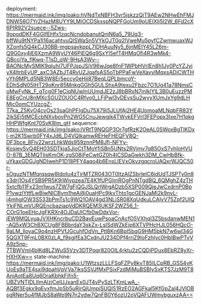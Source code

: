 deployment: https://mermaid.ink/img/pako:hVNdTxNBFH3vr5jskzzQjT9AEw2NHwEhFMJDNWS6O7YrZHazM8UYY9LMiOCDSkxspNQPFGoUm9pUEIXIj5l2W_6Fd2cX6PIR92V2suece--5Zws-9opodDKF4GGlfEHfx1zqcNcndobanutQnjN6a5_79Uq3-bffWu9tNYPa1l16acahtvuQISWaSn5VYkOJT0q2lVweMu5pyfCZwmwuaxWJXZonfs5Q4kCJ30BB-mgpsavkppL7IDHAuuNy5_6jnMEIY45LZ6m-Q9G0xy4jE6XzmA9WyUY46PiEQ6g9SxYI5efT4HMqOfi4R3wMk4-QBcciYa_flKwq-T1sD_qW-9HsA3Wv--BAONcMySMlK9qIuhI7UFPJspJSiV96wJqe8fnF1WPbHVrIEn8h1Jy0PcYZJyiyX4ltrbEyUP_axC3AZbJT4RvUZJqafsAS5oTbPPaFwVeXavvlMqxsADiCWTHvYh9MPLd5NB3W8Er5eccy0eHii87BeqLQPLbmcoY-EDhSdN05IHT29oKnr85MnkgGGh5GULShxA9texu2Fbzc7O1Ug41a78NmsCoMwFyNk_F_gTcg0F1eCiqNUwInUUmdJE2zJ8bBRxN7jnlklYlL3B0uEuzzPME8EgCnU8nMXcSGUZOUOC4Rfvo0_LFjPwl3yDEvsSu2wyyXUmJxYg9dLHMjc0omCYUzcgZ-T7ka_Z5KvO4cvOs23saGhPFIgDu75X79i5JLUfAj2HE4UomoaMLNqbFR83Y2jkSEj5tMCEcbNXvbovPn2WG5CnuJewgjk4TWykEFVrl3FEPopx3Ixe7H1pkgHHPWfgKnt70SvK8lm_gH
sequence: https://mermaid.ink/img/pako:lVRtT9NQGP3Or7gfRzK2OeAL0SWoxBgTIKDxI-m2K1Swrb0FY4xJd6_D4VQIkamwREHeFHEQFV8Q-DF3bce_8Flv22wrzLhkWds959znnPM8Jfj-NFYy-KosjevSvQ4EH03SDTkja5JioCtTMoYfiSBn5UNts2RVjmv7q85OxS7vhIoHVUO-87B_3EMQTIisKmOK-zgS08iFeCwtGZ0h4ICSDaGwkh3DM_CwHbBfk-uYkaxGDGJgNDIwehP1D18PFY4aqo4b6EnsLlEVxOkvzgqcroUAQxrWJQC50r-sOguzNTMfqrqsqw8Idotu4zTirMTZR043OT0ItzAlZSbrleIC6idUdTJSPTy0n8x3drj1Os4YSB9PR5K9iWiypzea7E4K1fUPGImROgPnNTgdBQ_6QMghZ4zTH5xtcfb11Fx23m1wus7ZW7gFjQGJSLQrlWrgADzb5XSP009QjeJwCxdrnP0BpP1ywzlYttfLwBiwNICBym1heAi8j0uaHPc9jkvThto1gcGENJaMi2k9nvL-i4mhgIOW3S533bPmTs1c9WQ1OAV4gd3NLiSR08XqUdkuLCAIyV75Zpf2UIQYkjFNLmVURQEncbaziapVdDKRQEM3UKSF2WZ56_1-COrG1oeEHcJgFKRXr4OJDaUICfb0wDdxVor-jEW9MQLyuaJVXHKncrbuCD2BayEuwPsoaCnAcfO5VXhql3Z5bsdanwMEN1-AQ5xW3ChBXCUg8FBBbrdaY3skZx-LsISdWZkEjp6XTVPHcHJL056HQcO-9aLM_lloyaC9o4nzHPVfJGcuhfOdVn_Ptl8Kn6BpI5bqG9HM5bkN7w6wl34G5QGXT9FmL0BX0zLA_f9sgifEa3CxdnJU234DPf4rriZ9IoFzhlyc0HbIBwPTvVA9z5np-7TBWVmI4blKd8LZWuS5Vzy3DTPqqr820OIL4rktu2zCQDjPDux8EbRZ8yXr-HXHXw==
state-machine: https://mermaid.ink/img/pako:U1WtzszLLLFSqFZPy8kvT85ILCpRB_GSS4vKUoEs9aTE4sxi9dpahVpVVa7iksSSVJfMxPSixFzdMiMuBSBIySxKTS7JzM9T8AniAotEa8Uq6OraKbhkFifn5-UBZVNTIDLIImAlzjCelUJxanEx0JT4vPySzLTKmLwA_-AQBf3Egkx9qEyxfmJpSb5uRirQjUmpiSUQI51RzEO2AGFkal5KfGpZal4JVlOBsgRNer5u4fMJbS8aWp9N7n2ydw7QnFB0Y6ozU2oVQAFUWmybguxzAA==
